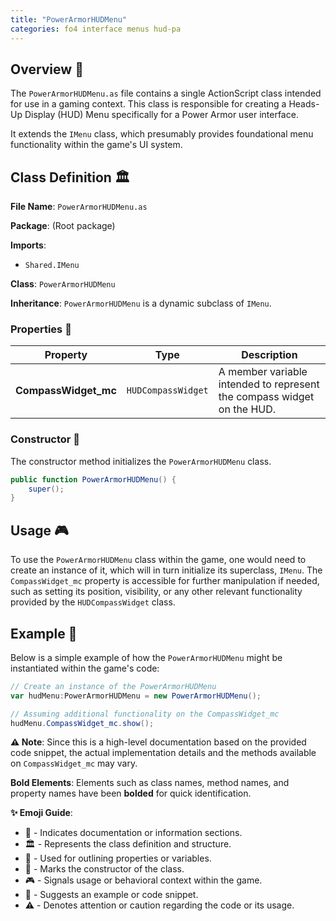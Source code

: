 ```yaml
---
title: "PowerArmorHUDMenu"
categories: fo4 interface menus hud-pa
---
```



## Overview :page_facing_up:
The `PowerArmorHUDMenu.as` file contains a single ActionScript class intended for use in a gaming context.
This class is responsible for creating a Heads-Up Display (HUD) Menu specifically for a Power Armor user interface.

It extends the `IMenu` class, which presumably provides foundational menu functionality within the game's UI system.

## Class Definition :classical_building:

**File Name**: `PowerArmorHUDMenu.as`

**Package**: (Root package)

**Imports**:
- `Shared.IMenu`

**Class**: `PowerArmorHUDMenu`

**Inheritance**: `PowerArmorHUDMenu` is a dynamic subclass of `IMenu`.

### Properties :straight_ruler:

| Property | Type | Description |
|----------|------|-------------|
| **CompassWidget_mc** | `HUDCompassWidget` | A member variable intended to represent the compass widget on the HUD. |

### Constructor :construction:
The constructor method initializes the `PowerArmorHUDMenu` class.

```actionscript
public function PowerArmorHUDMenu() {
    super();
}
```

## Usage :video_game:
To use the `PowerArmorHUDMenu` class within the game, one would need to create an instance of it, which will in turn initialize its superclass, `IMenu`.
The `CompassWidget_mc` property is accessible for further manipulation if needed, such as setting its position, visibility, or any other relevant functionality provided by the `HUDCompassWidget` class.

## Example :memo:
Below is a simple example of how the `PowerArmorHUDMenu` might be instantiated within the game's code:

```actionscript
// Create an instance of the PowerArmorHUDMenu
var hudMenu:PowerArmorHUDMenu = new PowerArmorHUDMenu();

// Assuming additional functionality on the CompassWidget_mc
hudMenu.CompassWidget_mc.show();
```

**:warning: Note**: Since this is a high-level documentation based on the provided code snippet, the actual implementation details and the methods available on `CompassWidget_mc` may vary.

**Bold Elements**: Elements such as class names, method names, and property names have been **bolded** for quick identification.

**:sparkles: Emoji Guide**:
- :page_facing_up: - Indicates documentation or information sections.
- :classical_building: - Represents the class definition and structure.
- :straight_ruler: - Used for outlining properties or variables.
- :construction: - Marks the constructor of the class.
- :video_game: - Signals usage or behavioral context within the game.
- :memo: - Suggests an example or code snippet.
- :warning: - Denotes attention or caution regarding the code or its usage.

